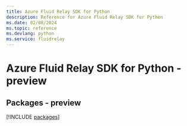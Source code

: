 ```yaml
---
title: Azure Fluid Relay SDK for Python
description: Reference for Azure Fluid Relay SDK for Python
ms.date: 02/08/2024
ms.topic: reference
ms.devlang: python
ms.service: fluidrelay
---
```

# Azure Fluid Relay SDK for Python - preview
## Packages - preview
[!INCLUDE [packages](fluid-relay-index.md)]
